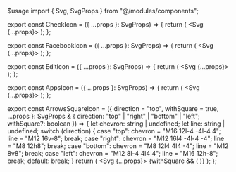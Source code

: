 $usage
import { Svg, SvgProps } from "@/modules/components";

export const CheckIcon = ({ ...props }: SvgProps) => {
  return (
    <Svg {...props}>
      <path d="M5 12l5 5l10 -10" />
    </Svg>
  );
};

export const FacebookIcon = ({ ...props }: SvgProps) => {
  return (
    <Svg {...props}>
      <path d="M7 10v4h3v7h4v-7h3l1 -4h-4v-2a1 1 0 0 1 1 -1h3v-4h-3a5 5 0 0 0 -5 5v2h-3" />
    </Svg>
  );
};

export const EditIcon = ({ ...props }: SvgProps) => {
  return (
    <Svg {...props}>
      <path d="M7 7h-1a2 2 0 0 0 -2 2v9a2 2 0 0 0 2 2h9a2 2 0 0 0 2 -2v-1" />
      <path d="M20.385 6.585a2.1 2.1 0 0 0 -2.97 -2.97l-8.415 8.385v3h3l8.385 -8.415z" />
      <path d="M16 5l3 3" />
    </Svg>
  );
};

export const AppsIcon = ({ ...props }: SvgProps) => {
  return (
    <Svg {...props}>
      <path d="M4 4m0 1a1 1 0 0 1 1 -1h4a1 1 0 0 1 1 1v4a1 1 0 0 1 -1 1h-4a1 1 0 0 1 -1 -1z" />
      <path d="M4 14m0 1a1 1 0 0 1 1 -1h4a1 1 0 0 1 1 1v4a1 1 0 0 1 -1 1h-4a1 1 0 0 1 -1 -1z" />
      <path d="M14 14m0 1a1 1 0 0 1 1 -1h4a1 1 0 0 1 1 1v4a1 1 0 0 1 -1 1h-4a1 1 0 0 1 -1 -1z" />
      <path d="M14 7l6 0" />
      <path d="M17 4l0 6" />
    </Svg>
  );
};

export const ArrowsSquareIcon = ({
  direction = "top",
  withSquare = true,
  ...props
}: SvgProps & { direction: "top" | "right" | "bottom" | "left"; withSquare?: boolean }) => {
  let chevron: string | undefined;
  let line: string | undefined;
  switch (direction) {
    case "top":
      chevron = "M16 12l-4 -4l-4 4";
      line = "M12 16v-8";
      break;
    case "right":
      chevron = "M12 16l4 -4l-4 -4";
      line = "M8 12h8";
      break;
    case "bottom":
      chevron = "M8 12l4 4l4 -4";
      line = "M12 8v8";
      break;
    case "left":
      chevron = "M12 8l-4 4l4 4";
      line = "M16 12h-8";
      break;
    default:
      break;
  }
  return (
    <Svg {...props}>
      <path d={chevron} />
      <path d={line} />
      {withSquare && (
        <path d="M12 3c7.2 0 9 1.8 9 9s-1.8 9 -9 9s-9 -1.8 -9 -9s1.8 -9 9 -9z" data-d="square" />
      )}
    </Svg>
  );
};
